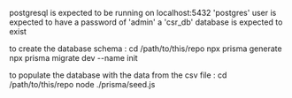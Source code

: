 postgresql is expected to be running on localhost:5432
'postgres' user is expected to have a password of 'admin'
a 'csr_db' database is expected to exist

to create the database schema :
cd /path/to/this/repo
npx prisma generate
npx prisma migrate dev --name init

to populate the database with the data from the csv file :
cd /path/to/this/repo
node ./prisma/seed.js

